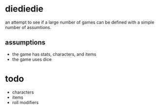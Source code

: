 # diediedie
an attempt to see if a large number of games can be defined with a simple number of assumtions. 

## assumptions
* the game has stats, characters, and items
* the game uses dice

# todo

* characters
* items
* roll modifiers